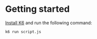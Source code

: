 # Getting started

[Install K6](https://grafana.com/docs/k6/latest/set-up/install-k6/) and run the following command:

```bash
k6 run script.js
```
